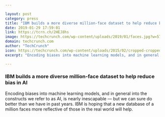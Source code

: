 ```yaml
---

layout: post
category: press
title: "IBM builds a more diverse million-face dataset to help reduce bias in AI"
date: 2019-01-29 17:59:01
link: https://tcrn.ch/2HEJ8hs
image: https://techcrunch.com/wp-content/uploads/2019/01/faces.jpg?w=570
domain: techcrunch.com
author: "TechCrunch"
icon: https://techcrunch.com/wp-content/uploads/2015/02/cropped-cropped-favicon-gradient.png?w=180
excerpt: "Encoding biases into machine learning models, and in general into the constructs we refer to as AI, is nearly inescapable — but we can sure do better than we have in past years. IBM is hoping that a new database of a million faces more reflective of those in the real world will help."

---
```


### IBM builds a more diverse million-face dataset to help reduce bias in AI

Encoding biases into machine learning models, and in general into the constructs we refer to as AI, is nearly inescapable — but we can sure do better than we have in past years. IBM is hoping that a new database of a million faces more reflective of those in the real world will help.